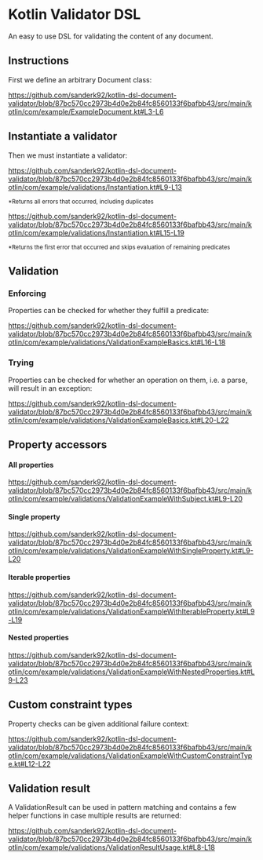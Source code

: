 # Kotlin Validator DSL
An easy to use DSL for validating the content of any document.

## Instructions

First we define an arbitrary Document class:

https://github.com/sanderk92/kotlin-dsl-document-validator/blob/87bc570cc2973b4d0e2b84fc8560133f6bafbb43/src/main/kotlin/com/example/ExampleDocument.kt#L3-L6

## Instantiate a validator

Then we must instantiate a validator:

https://github.com/sanderk92/kotlin-dsl-document-validator/blob/87bc570cc2973b4d0e2b84fc8560133f6bafbb43/src/main/kotlin/com/example/validations/Instantiation.kt#L9-L13

<sup>*Returns all errors that occurred, including duplicates<sup>

https://github.com/sanderk92/kotlin-dsl-document-validator/blob/87bc570cc2973b4d0e2b84fc8560133f6bafbb43/src/main/kotlin/com/example/validations/Instantiation.kt#L15-L19

<sup>*Returns the first error that occurred and skips evaluation of remaining predicates<sup>

## Validation

### Enforcing

Properties can be checked for whether they fulfill a predicate:

https://github.com/sanderk92/kotlin-dsl-document-validator/blob/87bc570cc2973b4d0e2b84fc8560133f6bafbb43/src/main/kotlin/com/example/validations/ValidationExampleBasics.kt#L16-L18

### Trying

Properties can be checked for whether an operation on them, i.e. a parse, will result in an exception:

https://github.com/sanderk92/kotlin-dsl-document-validator/blob/87bc570cc2973b4d0e2b84fc8560133f6bafbb43/src/main/kotlin/com/example/validations/ValidationExampleBasics.kt#L20-L22
## Property accessors

#### All properties

https://github.com/sanderk92/kotlin-dsl-document-validator/blob/87bc570cc2973b4d0e2b84fc8560133f6bafbb43/src/main/kotlin/com/example/validations/ValidationExampleWithSubject.kt#L9-L20

#### Single property

https://github.com/sanderk92/kotlin-dsl-document-validator/blob/87bc570cc2973b4d0e2b84fc8560133f6bafbb43/src/main/kotlin/com/example/validations/ValidationExampleWithSingleProperty.kt#L9-L20

#### Iterable properties

https://github.com/sanderk92/kotlin-dsl-document-validator/blob/87bc570cc2973b4d0e2b84fc8560133f6bafbb43/src/main/kotlin/com/example/validations/ValidationExampleWithIterableProperty.kt#L9-L19

#### Nested properties

https://github.com/sanderk92/kotlin-dsl-document-validator/blob/87bc570cc2973b4d0e2b84fc8560133f6bafbb43/src/main/kotlin/com/example/validations/ValidationExampleWithNestedProperties.kt#L9-L23

## Custom constraint types

Property checks can be given additional failure context:

https://github.com/sanderk92/kotlin-dsl-document-validator/blob/87bc570cc2973b4d0e2b84fc8560133f6bafbb43/src/main/kotlin/com/example/validations/ValidationExampleWithCustomConstraintType.kt#L12-L22

## Validation result

A ValidationResult can be used in pattern matching and contains a few helper functions in case multiple results are returned:

https://github.com/sanderk92/kotlin-dsl-document-validator/blob/87bc570cc2973b4d0e2b84fc8560133f6bafbb43/src/main/kotlin/com/example/validations/ValidationResultUsage.kt#L8-L18